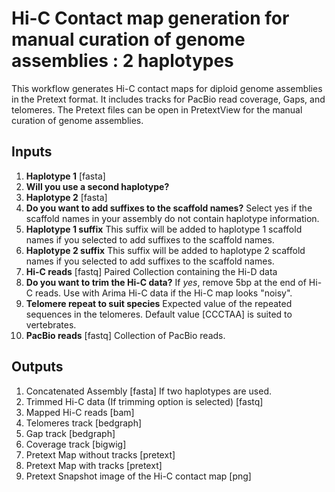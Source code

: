 # Hi-C Contact map generation for manual curation of genome assemblies : 2 haplotypes

This workflow generates Hi-C contact maps for diploid genome assemblies in the Pretext format. It includes tracks for PacBio read coverage, Gaps, and telomeres. The Pretext files can be open in PretextView for the manual curation of genome assemblies. 


## Inputs

1. **Haplotype 1** [fasta]
2. **Will you use a second haplotype?** 
3. **Haplotype 2** [fasta]
4. **Do you want to add suffixes to the scaffold names?** Select yes if the scaffold names in your assembly do not contain haplotype information.
5. **Haplotype 1 suffix** This suffix will be added to haplotype 1 scaffold names if you selected to add suffixes to the scaffold names.
6. **Haplotype 2 suffix** This suffix will be added to haplotype 2 scaffold names if you selected to add suffixes to the scaffold names.
7. **Hi-C reads**  [fastq] Paired Collection containing the Hi-D data
8. **Do you want to trim the Hi-C data?** If *yes*, remove 5bp at the end of Hi-C reads. Use with Arima Hi-C data if the Hi-C map looks "noisy".
9.  **Telomere repeat to suit species** Expected value of the repeated sequences in the telomeres. Default value [CCCTAA] is suited to vertebrates.
10. **PacBio reads** [fastq] Collection of PacBio reads.


## Outputs

1. Concatenated Assembly [fasta] If two haplotypes are used. 
2. Trimmed Hi-C data (If trimming option is selected) [fastq]
3. Mapped Hi-C reads [bam]
4. Telomeres track [bedgraph]
5. Gap track [bedgraph] 
6. Coverage track [bigwig]
7. Pretext Map without tracks [pretext]
8. Pretext Map with tracks [pretext]
9. Pretext Snapshot image of the Hi-C contact map [png]
